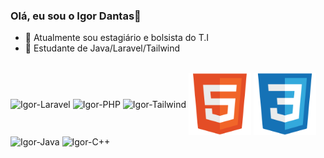 ### Olá, eu sou o Igor Dantas👋

- 🔭 Atualmente sou estagiário e bolsista do T.I
- 🌱 Estudante de Java/Laravel/Tailwind

<div style="display: inline_block"><br>
  <img align="center" alt="Igor-Laravel" height="100" width="100" src="https://cdn.jsdelivr.net/gh/devicons/devicon/icons/laravel/laravel-plain-wordmark.svg">
  <img align="center" alt="Igor-PHP" height="100" width="100" src="https://cdn.jsdelivr.net/gh/devicons/devicon/icons/php/php-original.svg">
  <img align="center" alt="Igor-Tailwind" height="150" width="150" src="https://cdn.jsdelivr.net/gh/devicons/devicon/icons/tailwindcss/tailwindcss-original-wordmark.svg">
  <img align="center" alt="Igor-HTML" height="100" width="100" src="https://raw.githubusercontent.com/devicons/devicon/master/icons/html5/html5-original.svg">
  <img align="center" alt="Igor-CSS" height="100" width="100" src="https://raw.githubusercontent.com/devicons/devicon/master/icons/css3/css3-original.svg">
  <img align="center" alt="Igor-Java" height="100" width="100" src="https://cdn.jsdelivr.net/gh/devicons/devicon/icons/java/java-original-wordmark.svg">
  <img align="center" alt="Igor-C++" height="100" width="100" src="https://cdn.jsdelivr.net/gh/devicons/devicon/icons/cplusplus/cplusplus-original.svg">
</div>
  
  ##
<!-- Seção Das Redes Sociais -->
